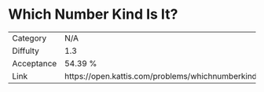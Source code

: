 # Which Number Kind Is It?

<table>
    <tr>
        <td>Category</td>
        <td>N/A</td>
    </tr>
    <tr>
        <td>Diffulty</td>
        <td>1.3</td>
    </tr>
    <tr>
        <td>Acceptance</td>
        <td>54.39 %</td>
    </tr>
    <tr>
        <td>Link</td>
        <td>https://open.kattis.com/problems/whichnumberkindisit2</td>
    </tr>
</table>